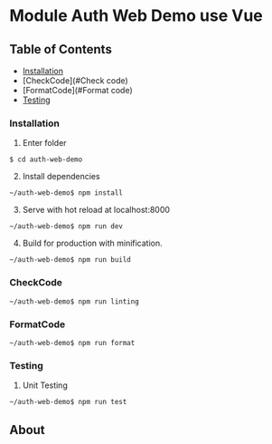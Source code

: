 # Module Auth Web Demo use Vue

## Table of Contents

- [Installation](#installation)
- [CheckCode](#Check code)
- [FormatCode](#Format code)
- [Testing](#testing)

### Installation

1. Enter folder
```
$ cd auth-web-demo
```

2. Install dependencies
```
~/auth-web-demo$ npm install
```

3. Serve with hot reload at localhost:8000 
```
~/auth-web-demo$ npm run dev
```

4. Build for production with minification.
```
~/auth-web-demo$ npm run build
```

### CheckCode

```
~/auth-web-demo$ npm run linting
```

### FormatCode

```
~/auth-web-demo$ npm run format
```

### Testing

1. Unit Testing
```
~/auth-web-demo$ npm run test
```

## About

